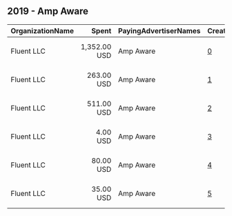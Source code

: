 ## 2019 - Amp Aware 
|OrganizationName|Spent|PayingAdvertiserNames|CreativeUrls|Impressions|Genders|AgeBrackets|CountryCodes|BillingAddresses|CandidateBallotInformation|
|:---|---:|:---|:---|---:|:---|:---|:---|:---|:---|
|Fluent  LLC|1,352.00 USD|Amp Aware|[0](https://www.snap.com/political-ads/asset/d134e1ca36d81471858e6d08f5802b63c357e83604828b02b2b7035dbd01e532?mediaType=jpg)|444,743||25+|united states|"33 Whitehall Street ,New York,10004,US"||
|Fluent  LLC|263.00 USD|Amp Aware|[1](https://www.snap.com/political-ads/asset/446c657b9566197ac4dcbe9b3344c0686d1745d49726fb26218fca75444b49ff?mediaType=jpg)|91,535||25+|united states|"33 Whitehall Street ,New York,10004,US"||
|Fluent  LLC|511.00 USD|Amp Aware|[2](https://www.snap.com/political-ads/asset/d134e1ca36d81471858e6d08f5802b63c357e83604828b02b2b7035dbd01e532?mediaType=jpg)|194,315||25+|united states|"33 Whitehall Street ,New York,10004,US"||
|Fluent  LLC|4.00 USD|Amp Aware|[3](https://www.snap.com/political-ads/asset/0ac275607f83466166737ca0fae4594f5a3a950570209cbe8dba951803660445?mediaType=jpg)|4,004||25+|united states|"33 Whitehall Street ,New York,10004,US"||
|Fluent  LLC|80.00 USD|Amp Aware|[4](https://www.snap.com/political-ads/asset/d8a71b0b7fc4a0b782204382b14a6fcb66cdc475066749af43525c3725422cdb?mediaType=jpg)|18,940||25+|united states|"33 Whitehall Street ,New York,10004,US"||
|Fluent  LLC|35.00 USD|Amp Aware|[5](https://www.snap.com/political-ads/asset/b680f0e39dc4d6dd51f1a8f10f3605ca40c2abe3cd847f197adc81892e6630b2?mediaType=jpg)|40,712||25+|united states|"33 Whitehall Street ,New York,10004,US"||
